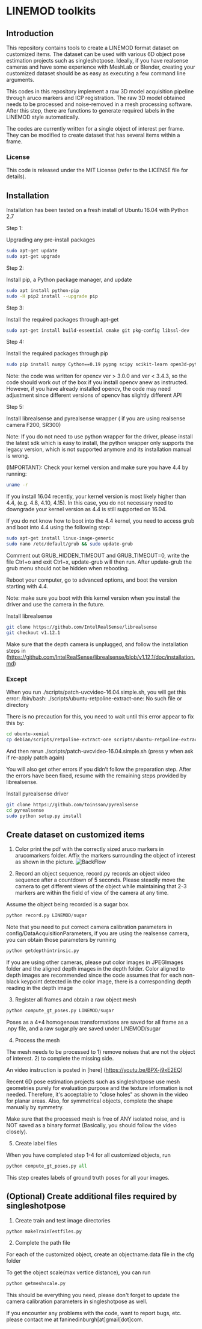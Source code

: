 # LINEMOD toolkits

## Introduction

This repository contains tools to create a LINEMOD format dataset on customized items. The dataset can be used with various 6D object pose estimation projects such as singleshotpose. Ideally, if you have realsense cameras and have some experience with MeshLab or Blender, creating your customized dataset should be as easy as executing a few command line arguments.

This codes in this repository implement a raw 3D model acquisition pipeline through aruco markers and ICP registration. The raw 3D model obtained needs to be processed and noise-removed in a mesh processing software. After this step, there are functions to generate required labels in the LINEMOD style automatically. 

The codes are currently written for a single object of interest per frame. They can be modified to create dataset that has several items within a frame.
### License

This code is released under the MIT License (refer to the LICENSE file for details).


## Installation

Installation has been tested on a fresh install of Ubuntu 16.04 with Python 2.7

Step 1:

Upgrading any pre-install packages

```bash
sudo apt-get update
sudo apt-get upgrade
```
Step 2:

Install pip, a Python package manager, and update

```bash
sudo apt install python-pip
sudo -H pip2 install --upgrade pip
```
Step 3:

Install the required packages through apt-get

```bash
sudo apt-get install build-essential cmake git pkg-config libssl-dev
```

Step 4:

Install the required packages through pip

```bash
sudo pip install numpy Cython==0.19 pypng scipy scikit-learn open3d-python scikit-image open3d-python tqdm pykdtree opencv-python==3.3.0.10 opencv-contrib-python==3.3.0.10  trimesh==2.3.12
```
Note: the code was written for opencv ver > 3.0.0 and ver < 3.4.3, so the code should work out of the box if you
install opencv anew as instructed. However, if you have already installed opencv, the code
may need adjustment since different versions of opencv has slightly different API

Step 5:

Install librealsense and pyrealsense wrapper ( if you are using realsense camera F200, SR300)

Note: If you do not need to use python wrapper for the driver, please install the latest sdk which is easy to install, the python wrapper only supports the legacy version, which is not supported anymore and its installation manual is wrong.

(IMPORTANT): Check your kernel version and make sure you have 4.4 by running:

```bash
uname -r
```

If you install 16.04 recently, your kernel version is most likely higher than 4.4, (e.g. 4.8, 4.10, 4.15). In this case, you do not necessary need to downgrade your kernel version as 4.4 is still supported on 16.04.

If you do not know how to boot into the 4.4 kernel, you need to access grub and boot into 4.4 using the following step:

```bash
sudo apt-get install linux-image-generic
sudo nano /etc/default/grub && sudo update-grub
```

Comment out GRUB_HIDDEN_TIMEOUT and GRUB_TIMEOUT=0, write the file Ctrl+o and exit Ctrl+x, update-grub will then run. After update-grub the grub menu should not be hidden when rebooting.

Reboot your computer, go to advanced options, and boot the version starting with 4.4.

Note: make sure you boot with this kernel version when you install the driver and use the camera in the future.

Install librealsense

```bash
git clone https://github.com/IntelRealSense/librealsense
git checkout v1.12.1
```

Make sure that the depth camera is unplugged, and follow the installation steps in
(https://github.com/IntelRealSense/librealsense/blob/v1.12.1/doc/installation.md)

### Except

When you run ./scripts/patch-uvcvideo-16.04.simple.sh, you will get this error: /bin/bash: ./scripts/ubuntu-retpoline-extract-one: No such file or directory

There is no precaution for this, you need to wait until this error appear to fix this by:

```bash
cd ubuntu-xenial
cp debian/scripts/retpoline-extract-one scripts/ubuntu-retpoline-extract-one
```

And then rerun ./scripts/patch-uvcvideo-16.04.simple.sh (press y when ask if re-apply patch again)

You will also get other errors if you didn’t follow the preparation step. After the errors have been fixed, resume with the remaining steps provided by librealsense.

Install pyrealsense driver

```bash
git clone https://github.com/toinsson/pyrealsense
cd pyrealsense
sudo python setup.py install
```

## Create dataset on customized items

1. Color print the pdf with the correctly sized aruco markers in arucomarkers folder. Affix the markers surrounding the object of interest as shown in the picture.
![BackFlow](doc/1.jpg)

2. Record an object sequence, record.py records an object video sequence after a countdown of 5 seconds. Please steadily move the camera to get different views of the object while maintaining that 2-3 markers are within the field of view of the camera at any time.

Assume the object being recorded is a sugar box.

```python
python record.py LINEMOD/sugar
```

Note that you need to put correct camera calibration parameters in config/DataAcquisitionParameters, if you are using the realsense camera, you can obtain those parameters by running 

```python
python getdepthintrinsic.py
```
If you are using other cameras, please put color images in JPEGImages folder and the aligned depth images in the depth folder. Color aligned to depth images are recommended since the code assumes that for each non-black keypoint detected in the color image, there is a corresponding depth reading in the depth image

3.  Register all frames and obtain a raw object mesh

```python
python compute_gt_poses.py LINEMOD/sugar
```
Poses as a 4*4 homogenous transformations are saved for all frame as a .npy file, and a raw sugar.ply are saved under LINEMOD/sugar

4. Process the mesh

The mesh needs to be processed to 1) remove noises that are not the object of interest. 2) to complete the missing side.

An video instruction is posted in [here] (https://youtu.be/BPX-j9xE2EQ)

Recent 6D pose estimation projects such as singleshotpose use mesh geometries purely for evaluation purpose and the texture information is not needed. Therefore, it's acceptable to "close holes" as shown in the video for planar areas. Also, for symmetrical objects, complete the shape manually by symmetry.

Make sure that the processed mesh is free of ANY isolated noise, and is NOT saved as a binary format (Basically, you should follow the video closely).

5. Create label files

When you have completed step 1-4 for all customized objects, run

```python
python compute_gt_poses.py all
```
This step creates labels of ground truth poses for all your images. 

## (Optional) Create additional files required by singleshotpose

1. Create train and test image directories

```python
python makeTrainTestfiles.py
```

2. Complete the path file

For each of the customized object, create an objectname.data file in the cfg folder

To get the object scale(max vertice distance), you can run

```python
python getmeshscale.py
```

This should be everything you need, please don't forget to update the camera calibration parameters in singleshotpose as well.

If you encounter any problems with the code, want to report bugs, etc. please contact me at faninedinburgh[at]gmail[dot]com.








